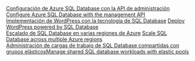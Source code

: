<span data-ttu-id="fb869-101">[Configuración de Azure SQL Database con la API de administración][1] </span><span class="sxs-lookup"><span data-stu-id="fb869-101">[Configure Azure SQL Database with the management API][1] </span></span>  
<span data-ttu-id="fb869-102">[Implementación de WordPress con la tecnología de SQL Database][4] </span><span class="sxs-lookup"><span data-stu-id="fb869-102">[Deploy WordPress powered by SQL Database][4] </span></span>  
<span data-ttu-id="fb869-103">[Escalado de SQL Database en varias regiones de Azure][2] </span><span class="sxs-lookup"><span data-stu-id="fb869-103">[Scale SQL Database across multiple Azure regions][2] </span></span>  
<span data-ttu-id="fb869-104">[Administración de cargas de trabajo de SQL Database compartidas con grupos elásticos][3]</span><span class="sxs-lookup"><span data-stu-id="fb869-104">[Manage shared SQL database workloads with elastic pools][3]</span></span>

[1]: https://github.com/Azure-Samples/sql-database-java-manage-db
[2]: https://github.com/Azure-Samples/sql-database-java-manage-sql-databases-across-regions
[3]: ../java-sdk-manage-sql-elastic-pools.md
[4]: https://github.com/Azure-Samples/app-service-java-manage-data-connections-for-web-apps